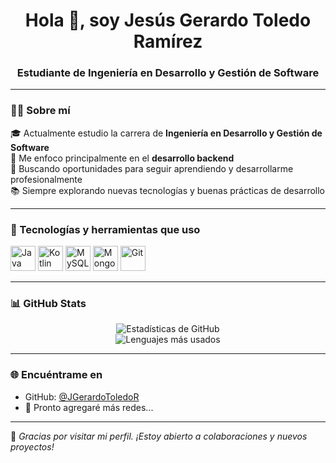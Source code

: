<h1 align="center">Hola 👋, soy Jesús Gerardo Toledo Ramírez</h1>
<h3 align="center">Estudiante de Ingeniería en Desarrollo y Gestión de Software</h3>

---

### 👨‍💻 Sobre mí

🎓 Actualmente estudio la carrera de **Ingeniería en Desarrollo y Gestión de Software**  
🧠 Me enfoco principalmente en el **desarrollo backend**  
💼 Buscando oportunidades para seguir aprendiendo y desarrollarme profesionalmente  
📚 Siempre explorando nuevas tecnologías y buenas prácticas de desarrollo  

---

### 🚀 Tecnologías y herramientas que uso

<p align="left">
  <img src="https://cdn.jsdelivr.net/gh/devicons/devicon/icons/java/java-original.svg" alt="Java" width="40" height="40"/>
  <img src="https://cdn.jsdelivr.net/gh/devicons/devicon/icons/kotlin/kotlin-original.svg" alt="Kotlin" width="40" height="40"/>
  <img src="https://cdn.jsdelivr.net/gh/devicons/devicon/icons/mysql/mysql-original.svg" alt="MySQL" width="40" height="40"/>
  <img src="https://cdn.jsdelivr.net/gh/devicons/devicon/icons/mongodb/mongodb-original.svg" alt="MongoDB" width="40" height="40"/>
  <img src="https://cdn.jsdelivr.net/gh/devicons/devicon/icons/git/git-original.svg" alt="Git" width="40" height="40"/>
</p>

---

### 📊 GitHub Stats

<p align="center">
  <img src="https://github-readme-stats.vercel.app/api?username=JGerardoToledoR&show_icons=true&theme=radical" alt="Estadísticas de GitHub" />
  <br/>
  <img src="https://github-readme-stats.vercel.app/api/top-langs/?username=JGerardoToledoR&layout=compact&theme=radical" alt="Lenguajes más usados" />
</p>

---

### 🌐 Encuéntrame en

- GitHub: [@JGerardoToledoR](https://github.com/JGerardoToledoR)
- 💌 Pronto agregaré más redes...

---

📌 *Gracias por visitar mi perfil. ¡Estoy abierto a colaboraciones y nuevos proyectos!*
